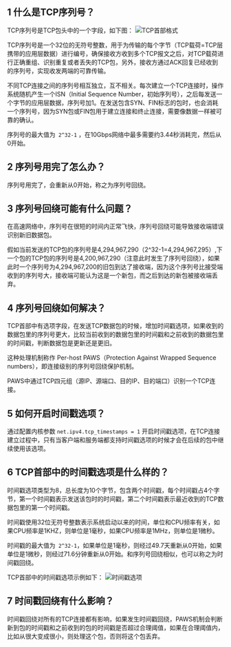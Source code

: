 ## 1 什么是TCP序列号？
TCP序列号是TCP包头中的一个字段，如下图：
![TCP首部格式](https://hellobug0.github.io/tcp/TCP%E9%A6%96%E9%83%A8%E6%A0%BC%E5%BC%8F.png)

TCP序列号是一个32位的无符号整数，用于为传输的每个字节（TCP载荷=TCP层携带的应用层数据）进行编号，确保接收方收到多个TCP报文之后，对TCP载荷进行正确重组、识别重复或者丢失的TCP包，另外，接收方通过ACK回复已经收到的序列号，实现收发两端的可靠传输。

不同TCP连接之间的序列号相互独立，互不相关。每次建立一个TCP连接时，操作系统随机产生一个ISN（Initial Sequence Number，初始序列号），之后每发送一个字节的应用层数据，序列号加1。在发送包含SYN、FIN标志的包时，也会消耗一个序列号，因为SYN包或FIN包用于建立连接和终止连接，需要像数据一样被可靠的确认。

序列号的最大值为` 2^32-1` ，在10Gbps网络中最多需要约3.44秒消耗完，然后从0开始。

## 2 序列号用完了怎么办？
序列号用完了，会重新从0开始，称之为序列号回绕。

## 3 序列号回绕可能有什么问题？
在高速网络中，序列号在很短的时间内正常飞快，序列号回绕可能导致接收端错误识别新旧数据包。

假如当前发送的TCP包的序列号是4,294,967,290（2^32-1=4,294,967,295）,下一个包的TCP包的序列号是4,200,967,290（注意此时发生了序列号回绕），如果此时一个序列号为4,294,967,200的旧包到达了接收端，因为这个序列号比接受端收到的序列号大，接收端可能认为这是一个新包，而之后到达的新包被接收端丢弃。

## 4 序列号回绕如何解决？
TCP首部中有选项字段，在发送TCP数据包的时候，增加时间戳选项，如果收到的数据包里的序列号更大，比较当前收到的数据包里的时间戳和之前收到的数据包里的时间戳，判断数据包是更新还是更旧。

这种处理机制称作 Per-host PAWS（Protection Against Wrapped Sequence numbers），即连接级别的序列号回绕保护机制。

PAWS中通过TCP四元组（源IP、源端口、目的IP、目的端口）识别一个TCP连接。

## 5 如何开启时间戳选项？
通过配置内核参数 `net.ipv4.tcp_timestamps = 1` 开启时间戳选项，在TCP连接建立过程中，只有当客户端和服务端都支持时间戳选项的时候才会在后续的包中继续使用该选项。

## 6 TCP首部中的时间戳选项是什么样的？
时间戳选项类型为8，总长度为10个字节，包含两个时间戳，每个时间戳占4个字节，第一个时间戳表示发送该包时的时间戳，第二个时间戳表示最近收到的TCP数据包里的第一个时间戳。

时间戳使用32位无符号整数表示系统启动以来的时间，单位和CPU频率有关，如果CPU频率是1KHZ，则单位是1毫秒，如果CPU频率是1MHz，则单位是1微秒。

时间戳的最大值为` 2^32-1`，如果单位是1毫秒，则经过49.7天重新从0开始，如果单位是1微秒，则经过71.6分钟重新从0开始。和序列号回绕相似，也可以称之为时间戳回绕。

TCP首部中的时间戳选项示例如下：
![时间戳选项](https://hellobug0.github.io/tcp/%E6%97%B6%E9%97%B4%E6%88%B3%E9%80%89%E9%A1%B9.png)

## 7 时间戳回绕有什么影响？
时间戳回绕对所有的TCP连接都有影响，如果发生时间戳回绕，PAWS机制会判断新到包的时间戳和之前收到的包的时间戳是否超过合理阈值，如果在合理阈值内，比如从很大变成很小，则处理这个包，否则将这个包丢弃。

